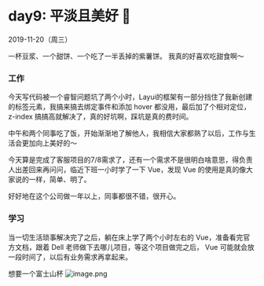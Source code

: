 # day9: 平淡且美好 
2019-11-20（周三）

一杯豆浆、一个甜饼、一个吃了一半丢掉的紫薯饼。
我真的好喜欢吃甜食啊～

### 工作
今天写代码被一个睿智问题坑了两个小时，Layui的框架有一部分挡住了我新创建的标签元素，我搞来搞去绑定事件和添加 hover 都没用，最后加了个相对定位，z-index 搞搞高就解决了，真的好坑啊，踩坑是真的费时间。

中午和两个同事吃了饭，开始渐渐地了解他人，我相信大家都熟了以后，工作与生活会更加向上美好的～

今天算是完成了客服项目的7/8需求了，还有一个需求不是很明白啥意思，得负责人出差回来再问问，临近下班一小时学了一下 Vue，发现 Vue 的使用是真的像大家说的一样，简单、明了。

好好地在这个公司做一年以上，同事都很不错，很开心。

### 学习
当一切生活琐事解决完了之后，躺在床上学了两个小时左右的 Vue，准备看完官方文档，跟着 Dell 老师做下去哪儿项目，等这个项目做完之后， Vue 可能就会放一段时间了，以后有业务需求再拿起来。

想要一个富士山杯
![image.png](https://cdn.nlark.com/yuque/0/2019/png/341314/1574264472764-c8be1539-f049-46d9-9e9f-0e32505e19b5.png#align=left&display=inline&height=175&name=image.png&originHeight=350&originWidth=350&search=&size=217283&status=done&width=175)
